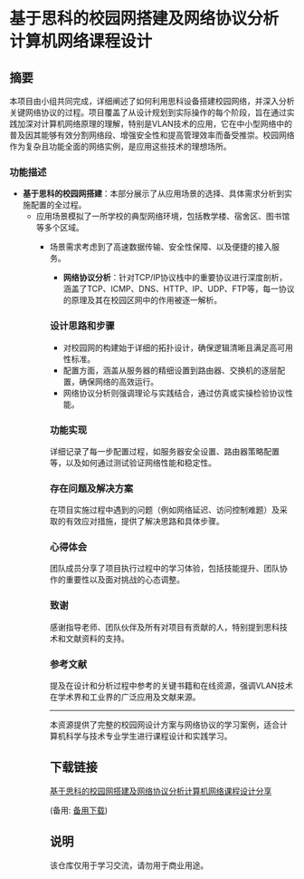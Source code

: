 # 基于思科的校园网搭建及网络协议分析 计算机网络课程设计

## 摘要

本项目由小组共同完成，详细阐述了如何利用思科设备搭建校园网络，并深入分析关键网络协议的过程。项目覆盖了从设计规划到实际操作的每个阶段，旨在通过实践加深对计算机网络原理的理解，特别是VLAN技术的应用，它在中小型网络中的普及因其能够有效分割网络段、增强安全性和提高管理效率而备受推崇。校园网络作为复杂且功能全面的网络实例，是应用这些技术的理想场所。

### 功能描述

- **基于思科的校园网搭建**：本部分展示了从应用场景的选择、具体需求分析到实施配置的全过程。
    - 应用场景模拟了一所学校的典型网络环境，包括教学楼、宿舍区、图书馆等多个区域。
        - 场景需求考虑到了高速数据传输、安全性保障、以及便捷的接入服务。

            - **网络协议分析**：针对TCP/IP协议栈中的重要协议进行深度剖析，涵盖了TCP、ICMP、DNS、HTTP、IP、UDP、FTP等，每一协议的原理及其在校园区网中的作用被逐一解析。

            ### 设计思路和步骤

            - 对校园网的构建始于详细的拓扑设计，确保逻辑清晰且满足高可用性标准。
            - 配置方面，涵盖从服务器的精细设置到路由器、交换机的逐层配置，确保网络的高效运行。
            - 网络协议分析则强调理论与实践结合，通过仿真或实操检验协议性能。

            ### 功能实现

            详细记录了每一步配置过程，如服务器安全设置、路由器策略配置等，以及如何通过测试验证网络性能和稳定性。

            ### 存在问题及解决方案

            在项目实施过程中遇到的问题（例如网络延迟、访问控制难题）及采取的有效应对措施，提供了解决思路和具体步骤。

            ### 心得体会

            团队成员分享了项目执行过程中的学习体验，包括技能提升、团队协作的重要性以及面对挑战的心态调整。

            ### 致谢

            感谢指导老师、团队伙伴及所有对项目有贡献的人，特别提到思科技术和文献资料的支持。

            ### 参考文献

            提及在设计和分析过程中参考的关键书籍和在线资源，强调VLAN技术在学术界和工业界的广泛应用及文献来源。

            ---

            本资源提供了完整的校园网设计方案与网络协议的学习案例，适合计算机科学与技术专业学生进行课程设计和实践学习。

            ## 下载链接
            [基于思科的校园网搭建及网络协议分析计算机网络课程设计分享](https://pan.quark.cn/s/d88cfa3a2d21) 

            (备用: [备用下载](https://pan.baidu.com/s/1dE18Gg-WyQ20GZbG92ky_A?pwd=1234))

            ## 说明

            该仓库仅用于学习交流，请勿用于商业用途。
